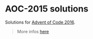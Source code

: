 # AOC-2015 solutions
Solutions for [Advent of Code 2016](https://www.adventofcode.com/2016).

> More infos [here](https://adventofcode.com/2016/about)

<!-- #![finished tree](./city.png) [//] -->
